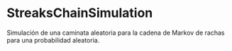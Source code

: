 # StreaksChainSimulation

Simulación de una caminata aleatoria para la cadena de Markov de rachas para una probabilidad aleatoria.
